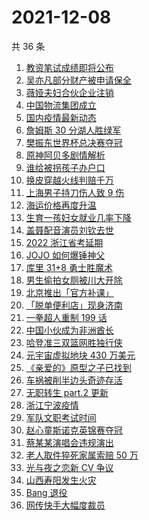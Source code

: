 # 2021-12-08

共 36 条

<!-- BEGIN ZHIHUSEARCH -->
<!-- 最后更新时间 Wed Dec 08 2021 17:12:14 GMT+0800 (China Standard Time) -->
1. [教资笔试成绩即将公布](https://www.zhihu.com/search?q=教资笔试成绩)
1. [吴亦凡部分财产被申请保全](https://www.zhihu.com/search?q=吴亦凡资产)
1. [薇娅夫妇合伙企业注销](https://www.zhihu.com/search?q=薇娅)
1. [中国物流集团成立](https://www.zhihu.com/search?q=中国物流集团)
1. [国内疫情最新动态](https://www.zhihu.com/search?q=疫情)
1. [詹姆斯 30 分湖人胜绿军](https://www.zhihu.com/search?q=湖人)
1. [樊振东世界杯总决赛夺冠](https://www.zhihu.com/search?q=樊振东)
1. [原神阿贝多剧情解析](https://www.zhihu.com/search?q=原神)
1. [谁给被拐孩子办户口](https://www.zhihu.com/search?q=被拐孩子)
1. [换皮穿越火线判赔千万](https://www.zhihu.com/search?q=穿越火线)
1. [上海男子持刀伤人致 9 伤](https://www.zhihu.com/search?q=上海持刀伤人)
1. [海运价格再度升温](https://www.zhihu.com/search?q=海运)
1. [生育一孩妇女就业几率下降](https://www.zhihu.com/search?q=妇女就业率)
1. [盖聂配音演员刘钦去世](https://www.zhihu.com/search?q=刘钦去世)
1. [2022 浙江省考延期](https://www.zhihu.com/search?q=浙江省考)
1. [JOJO 如何爆锤神父](https://www.zhihu.com/search?q=石之海)
1. [库里 31+8 勇士胜魔术](https://www.zhihu.com/search?q=勇士)
1. [男生偷拍女厕被川大开除](https://www.zhihu.com/search?q=四川大学偷拍)
1. [北京推出「官方补课」](https://www.zhihu.com/search?q=北京官方补课)
1. [「脱单便利店」现身济南](https://www.zhihu.com/search?q=脱单便利店)
1. [一拳超人重制 199 话](https://www.zhihu.com/search?q=一拳超人)
1. [中国小伙成为非洲酋长](https://www.zhihu.com/search?q=非洲酋长)
1. [哈登准三双篮网胜独行侠](https://www.zhihu.com/search?q=篮网)
1. [元宇宙虚拟地块 430 万美元](https://www.zhihu.com/search?q=元宇宙虚拟地块)
1. [《亲爱的》原型之子已找到](https://www.zhihu.com/search?q=孙海洋儿子)
1. [车祸被削半边头奇迹存活](https://www.zhihu.com/search?q=女子车祸)
1. [无职转生 part.2 更新](https://www.zhihu.com/search?q=无职转生)
1. [浙江宁波疫情](https://www.zhihu.com/search?q=宁波)
1. [军队文职考试时间](https://www.zhihu.com/search?q=军队文职考试)
1. [赵心童斯诺克英锦赛夺冠](https://www.zhihu.com/search?q=赵心童)
1. [蔡某某演唱会违规演出](https://www.zhihu.com/search?q=蔡某某)
1. [老人取件猝死家属索赔 50 万](https://www.zhihu.com/search?q=老人取件猝死)
1. [光与夜之恋新 CV 争议](https://www.zhihu.com/search?q=光与夜之恋)
1. [山西寿阳发生火灾](https://www.zhihu.com/search?q=寿阳火灾)
1. [Bang 退役](https://www.zhihu.com/search?q=Bang)
1. [网传快手大幅度裁员](https://www.zhihu.com/search?q=快手)
<!-- END ZHIHUSEARCH -->
